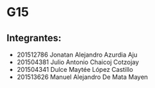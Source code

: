 # G15
## Integrantes:
- 201512786 Jonatan Alejandro Azurdia Aju
- 201504381 Julio Antonio Chaicoj Cotzojay
- 201504341 Dulce Maytée López Castillo
- 201513626 Manuel Alejandro De Mata Mayen